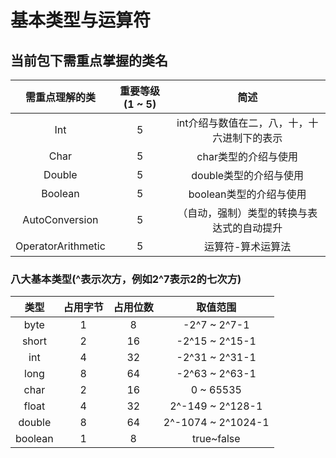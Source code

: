 # 基本类型与运算符
## 当前包下需重点掌握的类名
| 需重点理解的类 | 重要等级(1 ~ 5) | 简述 |
|:----:|:----:|:----:|
| Int | 5 | int介绍与数值在二，八，十，十六进制下的表示 |
| Char | 5 | char类型的介绍与使用 |
| Double | 5 | double类型的介绍与使用 |
| Boolean | 5 | boolean类型的介绍与使用 |
| AutoConversion | 5 | （自动，强制）类型的转换与表达式的自动提升 |
| OperatorArithmetic | 5 | 运算符-算术运算法 |

### 八大基本类型(^表示次方，例如2^7表示2的七次方)

| 类型 | 占用字节 | 占用位数 | 取值范围 |
|:----:|:----:|:----:|:----:|
| byte | 1 | 8 | -2^7 ~ 2^7-1 |
| short | 2 | 16 | -2^15 ~ 2^15-1 |
| int | 4 | 32 | -2^31 ~ 2^31-1 |
| long | 8 | 64 | -2^63 ~ 2^63-1 |
| char | 2 | 16 | 0 ~ 65535 |
| float | 4 | 32 | 2^-149 ~ 2^128-1 |
| double | 8 | 64 | 2^-1074 ~ 2^1024-1 |
| boolean | 1 | 8 | true~false |